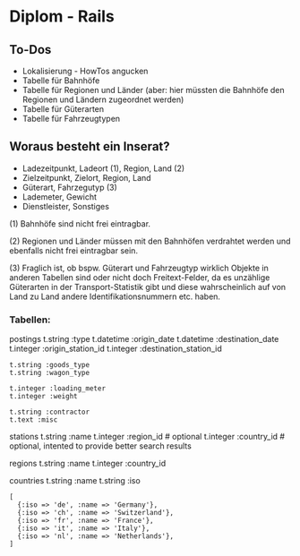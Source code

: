 Diplom - Rails
==============

To-Dos
--------------
* Lokalisierung - HowTos angucken
* Tabelle für Bahnhöfe
* Tabelle für Regionen und Länder (aber: hier müssten die Bahnhöfe den Regionen und Ländern zugeordnet werden)
* Tabelle für Güterarten
* Tabelle für Fahrzeugtypen

Woraus besteht ein Inserat?
---------------------------

* Ladezeitpunkt, Ladeort (1), Region, Land (2)
* Zielzeitpunkt, Zielort, Region, Land 
* Güterart, Fahrzegutyp (3)
* Lademeter, Gewicht
* Dienstleister, Sonstiges

(1)  Bahnhöfe sind nicht frei eintragbar.

(2)  Regionen und Länder müssen mit den Bahnhöfen verdrahtet werden und ebenfalls nicht frei eintragbar sein.

(3)  Fraglich ist, ob bspw. Güterart und Fahrzeugtyp wirklich Objekte in anderen Tabellen sind oder nicht doch Freitext-Felder, da es unzählige Güterarten in der Transport-Statistik gibt und diese wahrscheinlich auf von Land zu Land andere Identifikationsnummern etc. haben.

### Tabellen:
  
  postings
    t.string :type
    t.datetime :origin_date
    t.datetime :destination_date
    t.integer :origin_station_id
    t.integer :destination_station_id
    
    t.string :goods_type
    t.string :wagon_type
    
    t.integer :loading_meter
    t.integer :weight
    
    t.string :contractor
    t.text :misc


  stations
    t.string :name
    t.integer :region_id    # optional
    t.integer :country_id   # optional, intented to provide better search results
    
  regions
    t.string :name
    t.integer :country_id
    
  countries
    t.string :name
    t.string :iso
    
    [
      {:iso => 'de', :name => 'Germany'},
      {:iso => 'ch', :name => 'Switzerland'},
      {:iso => 'fr', :name => 'France'},
      {:iso => 'it', :name => 'Italy'},
      {:iso => 'nl', :name => 'Netherlands'},
    ]
